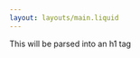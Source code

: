 ```yaml
---
layout: layouts/main.liquid
---
```


<p class="text-xs text-red-600 mb-5">This will be parsed into an h1 tag</p>
